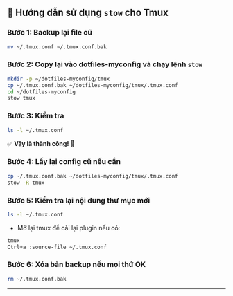 ## 🔧 Hướng dẫn sử dụng `stow` cho Tmux

### Bước 1: Backup lại file cũ

```bash
mv ~/.tmux.conf ~/.tmux.conf.bak
```

### Bước 2: Copy lại vào dotfiles-myconfig và chạy lệnh `stow`

```bash
mkdir -p ~/dotfiles-myconfig/tmux
cp ~/.tmux.conf.bak ~/dotfiles-myconfig/tmux/.tmux.conf
cd ~/dotfiles-myconfig
stow tmux
```

### Bước 3: Kiểm tra

```bash
ls -l ~/.tmux.conf
```

✅ **Vậy là thành công!** 🎉

### Bước 4: Lấy lại config cũ nếu cần

```bash
cp ~/.tmux.conf.bak ~/dotfiles-myconfig/tmux/.tmux.conf
stow -R tmux
```

### Bước 5: Kiểm tra lại nội dung thư mục mới

```bash
ls -l ~/.tmux.conf
```

- Mở lại tmux để cài lại plugin nếu có:

```bash
tmux
Ctrl+a :source-file ~/.tmux.conf
```

### Bước 6: Xóa bản backup nếu mọi thứ OK

```bash
rm ~/.tmux.conf.bak
```

---


